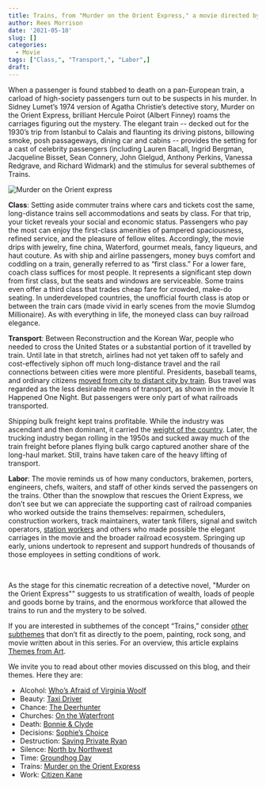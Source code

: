 ```yaml
---
title: Trains, from "Murder on the Orient Express," a movie directed by Sidney Lumet
author: Rees Morrison
date: '2021-05-10'
slug: []
categories:
  - Movie
tags: ["Class,", "Transport,", "Labor",]
draft: 
---
```


When a passenger is found stabbed to death on a pan-European train, a carload of high-society  passengers turn out to be suspects in his murder.  In Sidney Lumet’s 1974 version of Agatha Christie’s detective story, Murder on the Orient Express, brilliant Hercule Poirot (Albert Finney) roams the carriages figuring out the mystery.  The elegant train -- decked out for the 1930’s trip from Istanbul to Calais and flaunting its driving pistons, billowing smoke, posh passageways, dining car and cabins -- provides the setting for a cast of celebrity passengers (including Lauren Bacall, Ingrid Bergman, Jacqueline Bisset, Sean Connery, John Gielgud, Anthony Perkins, Vanessa Redgrave, and Richard Widmark) and the stimulus for several subthemes of Trains.

<!--more-->

![Murder on the Orient express](/media/TrainsMurder.jpg)

**Class**: Setting aside commuter trains where cars and tickets cost the same, long-distance trains sell accommodations and seats by class.  For that trip, your ticket reveals your social and economic status.  Passengers who pay the most can enjoy the first-class amenities of pampered spaciousness, refined service, and the pleasure of fellow elites.  Accordingly, the movie drips with jewelry, fine china, Waterford, gourmet meals, fancy liqueurs, and haut couture.   As with ship and airline passengers, money buys comfort and coddling on a train, generally referred to as “first class.”   For a lower fare, coach class suffices for most people.  It represents a significant step down from first class, but the seats and windows are serviceable.  Some trains even offer a third class that trades cheap fare for crowded, make-do seating.  In underdeveloped countries, the unofficial fourth class is atop or between the train cars (made vivid in early scenes from the movie Slumdog Millionaire).   As with everything in life, the moneyed class can buy railroad elegance.

**Transport**:   Between Reconstruction and the Korean War, people who needed to cross the United States or a substantial portion of it travelled by train.  Until late in that stretch, airlines had not yet taken off to safely and cost-effectively siphon off much long-distance travel and the rail connections between cities were more plentiful.  Presidents, baseball teams, and ordinary citizens [moved from city to distant city by train](https://themesfromart.com/post/2021-05-10-trainsorleans/trainsorleans/).  Bus travel was regarded as the less desirable means of transport, as shown in the movie It Happened One Night.  But passengers were only part of what railroads transported.  

Shipping bulk freight kept trains profitable.  While the industry was ascendant and then dominant, it carried the [weight of the country](https://themesfromart.com/post/2021-05-10-trains-from-the-railway-train-a-poem-by-emily-dickineson/trainsdickinson/).  Later, the trucking industry began rolling in the 1950s and sucked away much of the train freight before planes flying bulk cargo captured another share of the long-haul market.  Still, trains have taken care of the heavy lifting of transport.

**Labor**:   The movie reminds us of how many conductors, brakemen, porters, engineers, chefs, waiters, and staff of other kinds served the passengers on the trains.  Other than the snowplow that rescues the Orient Express, we don’t see but we can appreciate the supporting cast of railroad companies who worked outside the trains themselves: repairmen, schedulers, construction workers, track maintainers, water tank fillers, signal and switch operators, [station workers](https://themesfromart.com/post/2021-05-10-trainslazare/trainslazare/) and others who made possible the elegant carriages in the movie and the broader railroad ecosystem.  Springing up early, unions undertook to represent and support hundreds of thousands of those employees in setting conditions of work. 

&nbsp;

As the stage for this cinematic recreation of a detective novel, "Murder on the Orient Express"" suggests to us stratification of wealth, loads of people and goods borne by trains, and the enormous workforce that allowed the trains to run and the mystery to be solved.

If you are interested in subthemes of the concept “Trains,” consider [other subthemes](https://themesfromart.com/post/2021-05-10-trains-additional-subthemes/trainsaddl/) that don’t fit as directly to the poem, painting, rock song, and movie written about in this series.  For an overview, this article explains [Themes from Art](http://bit.ly/3sRXopI).

We invite you to read about other movies discussed on this blog, and their themes.  Here they are: 

* Alcohol: [Who’s Afraid of Virginia Woolf](https://themesfromart.com/post/2021-02-03-alcohol-woolf-nichols/alcoholwoolfnichols/)
* Beauty: [Taxi Driver](https://themesfromart.com/post/2021-04-21-beauty-taxi-driver-a-movie-with-robert-de-niro-and-cybill-shepherd/beautytaxi/)
* Chance: [The Deerhunter](https://themesfromart.com/post/2021-03-14-chancewinner/chancewinner/)
* Churches: [On the Waterfront](https://themesfromart.com/post/2021-05-21-churches-from-on-the-waterfront-a-movie-with-marlon-brando/churcheswaterfront/)
* Death: [Bonnie & Clyde](https://themesfromart.com/post/2021-05-03-death-from-bonnie-clyde-a-movie-starring-warren-beatty-and-faye-dunaway/deathbonnie/)
* Decisions: [Sophie’s Choice](https://themesfromart.com/post/2021-02-08-decisions-sophie-s-choice-with-meryl-streep/decisionssophies/)
* Destruction: [Saving Private Ryan](https://themesfromart.com/post/2021-02-18-destruction-saving-private-ryan-a-movie-by-steven-spielberg/destructionsaving/)
* Silence: [North by Northwest](https://themesfromart.com/post/silencenorthwest/)
* Time: [Groundhog Day](https://themesfromart.com/post/2021-03-08-time-from-groundhog-day-starring-bill-murray/timegroundhog/)
* Trains: [Murder on the Orient Express](https://themesfromart.com/post/2021-05-10-trains-from-murder-on-the-orient-express-a-movie-directed-by-sidney-lumet/trainsorient/)   
* Work: [Citizen Kane](https://themesfromart.com/post/2021-02-26-workkane/workkane/)

